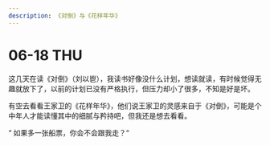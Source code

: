 ```yaml
---
description: 《对倒》与《花样年华》
---
```


# 06-18 THU

这几天在读《对倒》（刘以鬯），我读书好像没什么计划，想读就读，有时候觉得无趣就放下了，以前的计划已没有严格执行，但压力却小了很多，不知是好是坏。

有空去看看王家卫的《花样年华》，他们说王家卫的灵感来自于《对倒》，可能是个中年人才能读懂其中的细腻与矜持吧，但我还是想去看看。

“ 如果多一张船票，你会不会跟我走？“

